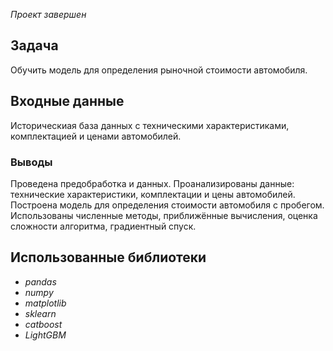 *Проект завершен*

## Задача
Обучить модель для определения рыночной стоимости автомобиля.


## Входные данные
Историческиая база данных с техническими характеристиками, комплектацией и ценами автомобилей.


### Выводы
Проведена предобработка и данных.
Проанализированы данные: технические характеристики, комплектации и цены автомобилей. 
Построена модель для определения стоимости автомобиля с пробегом.
Использованы численные методы, приближённые вычисления, оценка сложности алгоритма, градиентный спуск.

## Использованные библиотеки
- *pandas*
- *numpy*
- *matplotlib*
- *sklearn*
- *catboost*
- *LightGBM*

